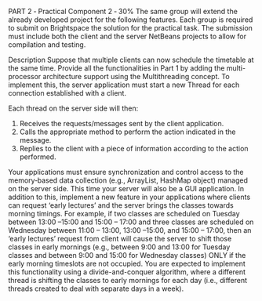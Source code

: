 PART 2 ‐ Practical Component 2 ‐ 30%
The same group will extend the already developed project for the following features.
Each group is required to submit on Brightspace the solution for the practical task.
The submission must include both the client and the server NetBeans projects to allow for compilation and testing.

Description
Suppose that multiple clients can now schedule the timetable at the same time. 
Provide all the functionalities in Part 1 by adding the multi-processor architecture support using the Multithreading concept. 
To implement this, the server application must start a new Thread for each connection established with a client.

Each thread on the server side will then:
1. Receives the requests/messages sent by the client application.
2. Calls the appropriate method to perform the action indicated in the message.
3. Replies to the client with a piece of information according to the action performed.

Your applications must ensure synchronization and control access to the memory‐based data collection (e.g., ArrayList, HashMap object) managed on the server side. 
This time your server will also be a GUI application.
In addition to this, implement a new feature in your applications where clients can request ‘early lectures’ and the server brings the classes towards morning timings.
For example, if two classes are scheduled on Tuesday between 13:00 –15:00 and 15:00 – 17:00 and three classes are scheduled on Wednesday between 11:00 – 13:00, 13:00 –15:00, and 15:00 – 17:00, then an ‘early lectures’ request from client will cause the server to shift those classes in early mornings (e.g., between 9:00 and 13:00 for Tuesday classes and between 9:00 and 15:00 for Wednesday classes) ONLY if the early morning timeslots are not occupied. You are expected to implement this functionality using a divide-and-conquer algorithm, where a different thread is shifting the classes to early mornings for each day (i.e., different threads created to deal with separate days in a week).
